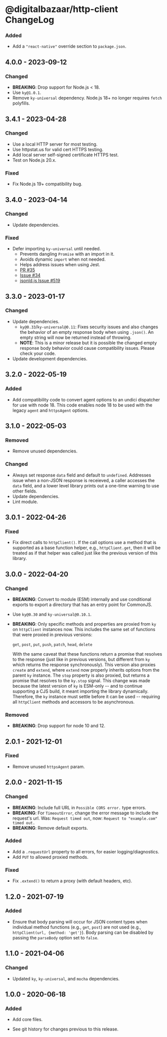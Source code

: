 # @digitalbazaar/http-client ChangeLog

### Added
- Add a `"react-native"` override section to `package.json`.

## 4.0.0 - 2023-09-12

### Changed
- **BREAKING**: Drop support for Node.js < 18.
- Use `ky@1.0.1`.
- Remove `ky-universal` dependency. Node.js 18+ no longer requires `fetch`
  polyfills.

## 3.4.1 - 2023-04-28

### Changed
- Use a local HTTP server for most testing.
- Use httpstat.us for valid cert HTTPS testing.
- Add local server self-signed certificate HTTPS test.
- Test on Node.js 20.x.

### Fixed
- Fix Node.js 19+ compatibility bug.

## 3.4.0 - 2023-04-14

### Changed
- Update dependencies.

### Fixed
- Defer importing `ky-universal` until needed.
  - Prevents dangling `Promise` with an import in it.
  - Avoids dynamic `import` when not needed.
  - Helps address issues when using Jest.
  - [PR #35](https://github.com/digitalbazaar/http-client/pull/35)
  - [Issue #34](https://github.com/digitalbazaar/http-client/issues/34)
  - [jsonld.js Issue #519](https://github.com/digitalbazaar/jsonld.js/issues/516)

## 3.3.0 - 2023-01-17

### Changed
- Update dependencies.
  - `ky@0.33`/`ky-universal@0.11`: Fixes security issues and also changes the
    behavior of an empty response body when using `.json()`. An empty string
    will now be returned instead of throwing.
  - **NOTE**: This is a minor release but it is possible the changed empty
    response body behavior could cause compatibility issues. Please check
    your code.
- Update development dependencies.

## 3.2.0 - 2022-05-19

### Added
- Add compatibility code to convert agent options to an undici dispatcher for
  use with node 18. This code enables node 18 to be used with the legacy
  `agent` and `httpsAgent` options.

## 3.1.0 - 2022-05-03

### Removed
- Remove unused dependencies.

### Changed
- Always set response `data` field and default to `undefined`. Addresses issue
  when a non-JSON response is receieved, a caller accesses the `data` field,
  and a lower level library prints out a one-time warning to use other fields.
- Update dependencies.
- Lint module.

## 3.0.1 - 2022-04-26

### Fixed
- Fix direct calls to `httpClient()`. If the call options use a method that
  is supported as a base function helper, e.g., `httpClient.get`, then it
  will be treated as if that helper was called just like the previous
  version of this library.

## 3.0.0 - 2022-04-20

### Changed
- **BREAKING**: Convert to module (ESM) internally and use conditional exports
  to export a directory that has an entry point for CommonJS.
- Use `ky@0.30` and `ky-universal@0.10.1`.
- **BREAKING**: Only specific methods and properties are proxied from `ky`
  on `httpClient` instances now. This includes the same set of functions
  that were proxied in previous versions:

  `get`, `post`, `put`, `push`, `patch`, `head`, `delete`

  With the same caveat that these functions return a promise that resolves
  to the response (just like in previous versions, but different from `ky`
  which returns the response synchronously). This version also proxies
  `create` and `extend`, where `extend` now properly inherits options from
  the parent `ky` instance. The `stop` property is also proxied, but returns
  a promise that resolves to the `ky.stop` signal. This change was made because
  the latest version of `ky` is ESM-only -- and to continue supporting a CJS
  build, it meant importing the library dynamically. Therefore, the `ky`
  instance must settle before it can be used -- requiring all `httpClient`
  methods and accessors to be asynchronous.

### Removed
- **BREAKING**: Drop support for node 10 and 12.

## 2.0.1 - 2021-12-01

### Fixed
- Remove unused `httpsAgent` param.

## 2.0.0 - 2021-11-15

### Changed
- **BREAKING**: Include full URL in `Possible CORS error.` type errors.
- **BREAKING**: For `TimeoutError`, change the error message to include the
  request's url. Was: `Request timed out`,
  now: `Request to "example.com" timed out.`
- **BREAKING**: Remove default exports.

### Added
- Add a `.requestUrl` property to all errors, for easier logging/diagnostics.
- Add `PUT` to allowed proxied methods.

### Fixed
- Fix `.extend()` to return a proxy (with default headers, etc).

## 1.2.0 - 2021-07-19

### Added
- Ensure that body parsing will occur for JSON content types
  when individual method functions (e.g., `get`, `post`) are
  not used (e.g., `httpClient(url, {method: 'get'}`). Body
  parsing can be disabled by passing the `parseBody` option
  set to `false`.

## 1.1.0 - 2021-04-06

### Changed
- Updated `ky`, `ky-universal`, and `mocha` dependencies.

## 1.0.0 - 2020-06-18

### Added
- Add core files.

- See git history for changes previous to this release.
